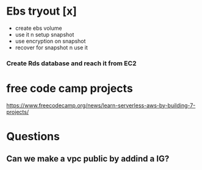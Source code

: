# Ebs tryout [x]
* create ebs volume
* use it n setup snapshot
* use encryption on snapshot
* recover for snapshot n use it

### Create Rds database and reach it from EC2


# free code camp projects
https://www.freecodecamp.org/news/learn-serverless-aws-by-building-7-projects/


# Questions 
## Can we make a vpc public by addind a IG?
